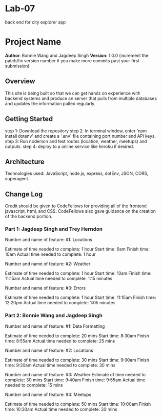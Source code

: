 # Lab-07
back end for city explorer app

# Project Name

**Author**: Bonnie Wang and Jagdeep Singh
**Version**: 1.0.0 (increment the patch/fix version number if you make more commits past your first submission)

## Overview
<!-- Provide a high level overview of what this application is and why you are building it, beyond the fact that it's an assignment for this class. (i.e. What's your problem domain?) -->
This site is being built so that we can get hands on experience with backend systems and produce an server that pulls from multiple databases and updates the information pulled regularly.

## Getting Started
<!-- What are the steps that a user must take in order to build this app on their own machine and get it running? -->
step 1: Download the repository
step 2: In terminal window, enter 'npm install dotenv' and create a '.env' file containing port number and API keys.
step 3: Run nodemon and test routes (location, weather, meetups) and outputs.
step 4: deploy to a online service like heroku if desired.

## Architecture
<!-- Provide a detailed description of the application design. What technologies (languages, libraries, etc) you're using, and any other relevant design information. -->
Technologies used: JavaScript, node.js, express, dotEnv, JSON, CORS, superagent.

## Change Log
<!-- Use this area to document the iterative changes made to your application as each feature is successfully implemented. Use time stamps. Here's an examples:

01-01-2001 4:59pm - Application now has a fully-functional express server, with a GET route for the location resource.

## Credits and Collaborations

-->
Credit should be given to CodeFellows for providing all of the frontend javascript, html, and CSS. CodeFellows also gave guidance on the creation of the backend portion.


### Part 1: Jagdeep Singh and Trey Herndon 

Number and name of feature: #1: Locations

Estimate of time needed to complete: 1 hour
Start time: 9am
Finish time: 10am
Actual time needed to complete: 1 hour

Number and name of feature: #2: Weather

Estimate of time needed to complete: 1 hour
Start time: 10am
Finish time: 11:15am
Actual time needed to complete: 1:15 minutes

Number and name of feature: #3: Errors

Estimate of time needed to complete: 1 hour
Start time: 11:15am
Finish time: 12:20pm
Actual time needed to complete: 1:05 minutes


### Part 2: Bonnie Wang and Jagdeep Singh

Number and name of feature: #1: Data Formatting

Estimate of time needed to complete: 20 mins
Start time: 8:30am
Finish time: 8:55am
Actual time needed to complete: 25 mins


Number and name of feature: #2: Locations

Estimate of time needed to complete: 30 mins
Start time: 9:00am
Finish time: 9:30am
Actual time needed to complete: 30 mins


Number and name of feature: #3: Weather
Estimate of time needed to complete: 30 mins
Start time: 9:40am
Finish time: 9:55am
Actual time needed to complete: 15 mins


Number and name of feature: #4: Meetups

Estimate of time needed to complete: 50 mins
Start time: 10:00am
Finish time: 10:30am
Actual time needed to complete: 30 mins
